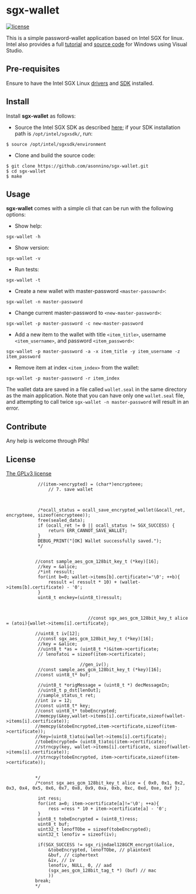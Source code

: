 # sgx-wallet
[![license](https://img.shields.io/badge/license-GPL3-brightgreen.svg)](https://github.com/asonnino/sgx-wallet/blob/master/LICENSE)

This is a simple password-wallet application based on Intel SGX for linux. Intel also provides a full [tutorial](https://software.intel.com/en-us/articles/introducing-the-intel-software-guard-extensions-tutorial-series) and [source code](https://github.com/IntelSoftware/Tutorial-Password-Manager-with-Intel-SGX) for Windows using Visual Studio.


## Pre-requisites
Ensure to have the Intel SGX Linux [drivers](https://github.com/intel/linux-sgx-driver) and [SDK](https://github.com/intel/linux-sgx) installed.


## Install
Install **sgx-wallet** as follows:

  - Source the Intel SGX SDK as described [here](https://github.com/intel/linux-sgx#install-the-intelr-sgx-sdk-1); if your SDK installation path is `/opt/intel/sgxsdk/`, run:
```
$ source /opt/intel/sgxsdk/environment
```

  - Clone and build the source code:
```
$ git clone https://github.com/asonnino/sgx-wallet.git
$ cd sgx-wallet
$ make
```


## Usage
**sgx-wallet** comes with a simple cli that can be run with the following options:
  - Show help:
```
sgx-wallet -h
```

  - Show version:
```
sgx-wallet -v
```

  - Run tests:
```
sgx-wallet -t
``` 

  - Create a new wallet with master-password `<master-passowrd>`:
```
sgx-wallet -n master-password
``` 

  - Change current master-password to `<new-master-password>`:
```
sgx-wallet -p master-password -c new-master-password
``` 

  - Add a new item to the wallet with title `<item_title>`, username `<item_username>`, and password `<item_password>`:
```
sgx-wallet -p master-password -a -x item_title -y item_username -z item_password
``` 

  - Remove item at index `<item_index>` from the wallet:
```
sgx-wallet -p master-password -r item_index
``` 
The wallet data are saved in a file called `wallet.seal` in the same directory as the main application. Note that you can have only one `wallet.seal` file, and attempting to call twice `sgx-wallet -n master-password` will result in an error.

## Contribute
Any help is welcome through PRs!


## License
[The GPLv3 license](https://www.gnu.org/licenses/gpl-3.0.en.html)



				//(item->encrypted) = (char*)encrypteee;
					// 7. save wallet
				
				
				
				/*ocall_status = ocall_save_encrypted_wallet(&ocall_ret, encrypteee, sizeof(encrypteee));
				free(sealed_data);
				if (ocall_ret != 0 || ocall_status != SGX_SUCCESS) {
					return ERR_CANNOT_SAVE_WALLET;
				}
				DEBUG_PRINT("[OK] Wallet successfully saved.");
				*/
				

			   //const sample_aes_gcm_128bit_key_t (*key)[16];
    			//key = &alice;
				/*int ressult;
				for(int b=0; wallet->items[b].certificate!='\0'; ++b){
					ressult =( ressult * 10) + (wallet->items[b].certificate) - '0';
				}
				uint8_t enckey=(uint8_t)ressult; 



					   			   //const sgx_aes_gcm_128bit_key_t alice = (atoi){wallet->items[i].certificate};

			   //uint8_t iv[12];
				//const sgx_aes_gcm_128bit_key_t (*key)[16];
				//key = &alice;
				//uint8_t *as = (uint8_t *)&item->certificate;
				// lenofatoi = sizeof(item->certificate);

								//gen_iv();
				//const sample_aes_gcm_128bit_key_t (*key)[16];
			   //const uint8_t* buf;

				//uint8_t *origMessage = (uint8_t *) decMessageIn;
				//uint8_t p_dst[lenOut];
				//sample_status_t ret;
			   //int iv = 12;
			   //const uint8_t* key;
			   //const uint8_t* tobeEncrypted;
			   //memcpy(&key,wallet->items[i].certificate,sizeof(wallet->items[i].certificate));
			   //memcpy(&tobeEncrypted,item->certificate,sizeof(item->certificate));
			   //key=(uint8_t)atoi(wallet->items[i].certificate);
			   //tobeEncrypted= (uint8_t)atoi(item->certificate);
			   //strncpy(key, wallet->items[i].certificate, sizeof(wallet->items[i].certificate));
			   //strncpy(tobeEncrypted, item->certificate,sizeof(item->certificate));


			   */
			   /*const sgx_aes_gcm_128bit_key_t alice = { 0x0, 0x1, 0x2, 0x3, 0x4, 0x5, 0x6, 0x7, 0x8, 0x9, 0xa, 0xb, 0xc, 0xd, 0xe, 0xf };

				int ress;
				for(int a=0; item->certificate[a]!='\0'; ++a){
					ress =ress * 10 + item->certificate[a] - '0';
				}
				uint8_t tobeEncrypted = (uint8_t)ress;
				uint8_t buf;
				uint32_t lenofTObe = sizeof(tobeEncrypted);
				uint32_t lenofiv = sizeof(iv);

			   	if(SGX_SUCCESS != sgx_rijndael128GCM_encrypt(&alice,
					&tobeEncrypted, lenofTObe, // plaintext
					&buf, // ciphertext
					&iv, // iv
					lenofiv, NULL, 0, // aad
					(sgx_aes_gcm_128bit_tag_t *) (buf) // mac
					))
			   break;
			   */